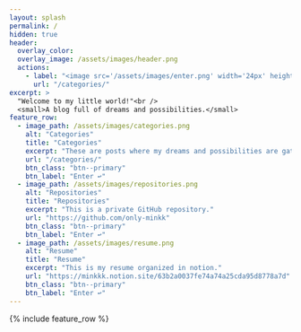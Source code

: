 ```yaml
---
layout: splash
permalink: /
hidden: true
header:
  overlay_color:
  overlay_image: /assets/images/header.png
  actions:
    - label: "<image src='/assets/images/enter.png' width='24px' height='24px'> Enter"
      url: "/categories/"
excerpt: >
  "Welcome to my little world!"<br />
  <small>A blog full of dreams and possibilities.</small>
feature_row:
  - image_path: /assets/images/categories.png
    alt: "Categories"
    title: "Categories"
    excerpt: "These are posts where my dreams and possibilities are gathered."
    url: "/categories/"
    btn_class: "btn--primary"
    btn_label: "Enter ↩"
  - image_path: /assets/images/repositories.png
    alt: "Repositories"
    title: "Repositories"
    excerpt: "This is a private GitHub repository."
    url: "https://github.com/only-minkk"
    btn_class: "btn--primary"
    btn_label: "Enter ↩"
  - image_path: /assets/images/resume.png
    alt: "Resume"
    title: "Resume"
    excerpt: "This is my resume organized in notion."
    url: "https://minkkk.notion.site/63b2a0037fe74a74a25cda95d8778a7d"
    btn_class: "btn--primary"
    btn_label: "Enter ↩"
---
```


{% include feature_row %}
